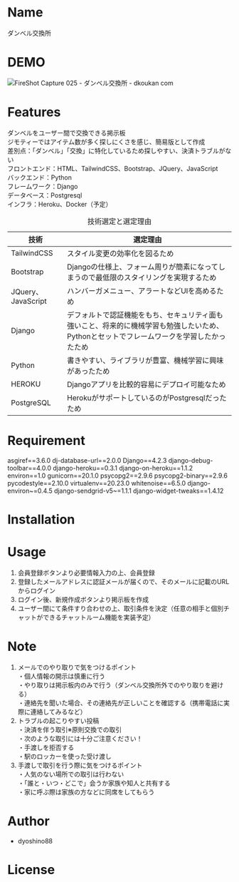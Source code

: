 # Name

ダンベル交換所

# DEMO

![FireShot Capture 025 - ダンベル交換所 - dkoukan com](https://github.com/dyoshino88/bulletinboard/assets/130971236/8ed13045-0fd8-495d-8dd6-f5cd6f5fadc2)



# Features
ダンベルをユーザー間で交換できる掲示板<br>
ジモティーではアイテム数が多く探しにくさを感じ、簡易版として作成<br>
差別点：「ダンベル」「交換」に特化しているため探しやすい、決済トラブルがない<br>
フロントエンド：HTML、TailwindCSS、Bootstrap、JQuery、JavaScript<br>
バックエンド：Python<br>
フレームワーク：Django<br>
データベース：Postgresql<br>
インフラ：Heroku、Docker（予定）<br>

<table>
  <caption>技術選定と選定理由</caption>
  <thead>
    <tr>
      <th>技術</th> <th>選定理由</th>
    </tr>
  </thead>
  <tr>
    <td> TailwindCSS </td> <td>スタイル変更の効率化を図るため</td>
  </tr>
  <tr>
    <td> Bootstrap </td> <td>Djangoの仕様上、フォーム周りが簡素になってしまうので最低限のスタイリングを実現するため</td>
  </tr>
  <tr>
    <td> JQuery、JavaScript </td> <td>ハンバーガメニュー、アラートなどUIを高めるため</td>
  </tr>
  <tr>
    <td> Django </td> <td>デフォルトで認証機能をもち、セキュリティ面も強いこと、将来的に機械学習も勉強したいため、Pythonとセットでフレームワークを学習したかったため</td>
  </tr>
  <tr>
    <td> Python </td> <td>書きやすい、ライブラリが豊富、機械学習に興味があったため</td>
  </tr>
  <tr>
    <td> HEROKU </td> <td>Djangoアプリを比較的容易にデプロイ可能なため</td>
  </tr>
  <tr>
    <td> PostgreSQL </td> <td>HerokuがサポートしているのがPostgresqlだったため</td>
  </tr>

</table>

# Requirement

asgiref==3.6.0
dj-database-url==2.0.0
Django==4.2.3
django-debug-toolbar==4.0.0
django-heroku==0.3.1
django-on-heroku==1.1.2
environ==1.0
gunicorn==20.1.0
psycopg2==2.9.6
psycopg2-binary==2.9.6
pycodestyle==2.10.0
virtualenv==20.23.0
whitenoise==6.5.0
django-environ~=0.4.5
django-sendgrid-v5~=1.1.1
django-widget-tweaks==1.4.12

# Installation

# Usage

1. 会員登録ボタンより必要情報入力の上、会員登録<br>
2. 登録したメールアドレスに認証メールが届くので、そのメールに記載のURLからログイン<br>
3. ログイン後、新規作成ボタンより掲示板を作成<br>
4. ユーザー間にて条件すり合わせの上、取引条件を決定（任意の相手と個別チャットができるチャットルーム機能を実装予定）<br>

# Note

1. メールでのやり取りで気をつけるポイント<br>
・個人情報の開示は慎重に行う<br>
・やり取りは掲示板内のみで行う（ダンベル交換所外でのやり取りを避ける）<br>
・連絡先を聞いた場合、その連絡先が正しいことを確認する（携帯電話に実際に連絡してみるなど）<br>
2. トラブルの起こりやすい投稿<br>
・決済を伴う取引※原則交換での取引<br>
・次のような取引には十分ご注意ください！ <br>
・手渡しを拒否する<br>
・駅のロッカーを使った受け渡し<br>
3. 手渡しで取引を行う際に気をつけるポイント<br>
・人気のない場所での取引は行わない<br>
・「誰と・いつ・どこで」会うか家族や知人と共有する<br>
・家に呼ぶ際は家族の方などに同席をしてもらう<br>

# Author

* dyoshino88


# License

